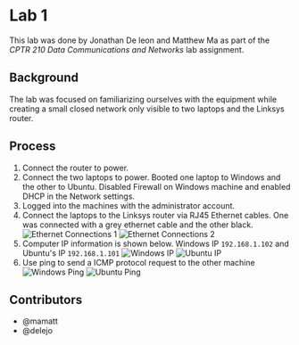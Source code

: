 # Lab 1
This lab was done by Jonathan De leon and Matthew Ma as part of the *CPTR 210 Data Communications and Networks* lab assignment.

## Background
The lab was focused on familiarizing ourselves with the equipment while creating a small closed network only visible to two laptops and the Linksys router.

## Process
1. Connect the router to power.
2. Connect the two laptops to power. Booted one laptop to Windows and the other to Ubuntu. Disabled Firewall on Windows machine and enabled DHCP in the Network settings.
3. Logged into the machines with the administrator account.	
4. Connect the laptops to the Linksys router via RJ45 Ethernet cables. One was connected with a grey ethernet cable and the other black. 
![Ethernet Connections 1](https://gitlab.cs.wallawalla.edu/delejo/labs/raw/master/lab01/images/Router_Connections.jpg)
![Ethernet Connections 2](https://gitlab.cs.wallawalla.edu/delejo/labs/raw/master/lab01/images/Laptop_Connections.jpg)
5. Computer IP information is shown below. Windows IP `192.168.1.102` and Ubuntu's IP `192.168.1.101`
![Windows IP](https://gitlab.cs.wallawalla.edu/delejo/labs/raw/master/lab01/images/Windows_IP.jpg)
![Ubuntu IP](https://gitlab.cs.wallawalla.edu/delejo/labs/raw/master/lab01/images/Ubuntu_IP.jpg)
6. Use ping to send a ICMP protocol request to the other machine
![Windows Ping](https://gitlab.cs.wallawalla.edu/delejo/labs/raw/master/lab01/images/Windows_Ping.jpg)
![Ubuntu Ping](https://gitlab.cs.wallawalla.edu/delejo/labs/raw/master/lab01/images/Ubuntu_Ping.jpg)

## Contributors
* @mamatt
* @delejo
